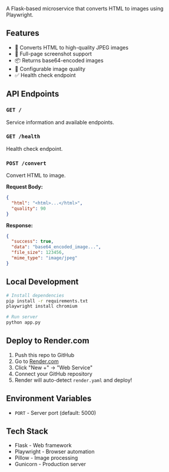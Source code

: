 A Flask-based microservice that converts HTML to images using Playwright.

## Features

- 🎨 Converts HTML to high-quality JPEG images
- 🚀 Full-page screenshot support
- 📦 Returns base64-encoded images
- 🔧 Configurable image quality
- ✅ Health check endpoint

## API Endpoints

### `GET /`
Service information and available endpoints.

### `GET /health`
Health check endpoint.

### `POST /convert`
Convert HTML to image.

**Request Body:**
```json
{
  "html": "<html>...</html>",
  "quality": 90
}
```

**Response:**
```json
{
  "success": true,
  "data": "base64_encoded_image...",
  "file_size": 123456,
  "mime_type": "image/jpeg"
}
```

## Local Development

```bash
# Install dependencies
pip install -r requirements.txt
playwright install chromium

# Run server
python app.py
```

## Deploy to Render.com

1. Push this repo to GitHub
2. Go to [Render.com](https://render.com)
3. Click "New +" → "Web Service"
4. Connect your GitHub repository
5. Render will auto-detect `render.yaml` and deploy!

## Environment Variables

- `PORT` - Server port (default: 5000)

## Tech Stack

- Flask - Web framework
- Playwright - Browser automation
- Pillow - Image processing
- Gunicorn - Production server

